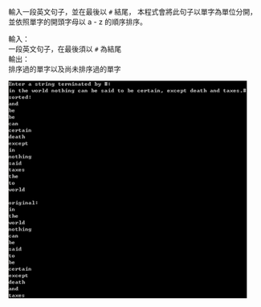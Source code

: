 輸入一段英文句子，並在最後以 `#` 結尾，
本程式會將此句子以單字為單位分開，並依照單字的開頭字母以 a - z 的順序排序。

輸入：<br/>
一段英文句子，在最後須以 `#` 為結尾
<br/>
輸出：<br/>
排序過的單字以及尚未排序過的單字
<br/>

![image](https://github.com/veryjimmy/Cpp-Programming_hw6/blob/master/ex1.png)

